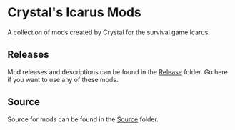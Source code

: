 # Crystal's Icarus Mods

A collection of mods created by Crystal for the survival game Icarus.

## Releases

Mod releases and descriptions can be found in the [Release](Release) folder. Go here if you want to use any of these mods.

## Source

Source for mods can be found in the [Source](Source) folder.